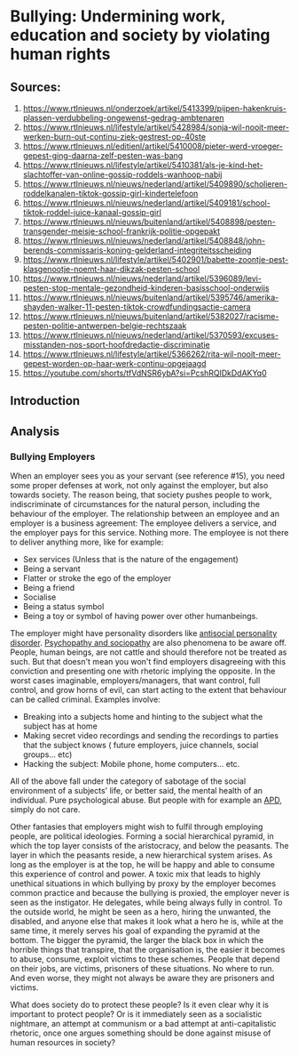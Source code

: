 # Bullying: Undermining work, education and society by violating human rights

## Sources:

1. https://www.rtlnieuws.nl/onderzoek/artikel/5413399/pijpen-hakenkruis-plassen-verdubbeling-ongewenst-gedrag-ambtenaren
2. https://www.rtlnieuws.nl/lifestyle/artikel/5428984/sonja-wil-nooit-meer-werken-burn-out-continu-ziek-gestrest-op-40ste
3. https://www.rtlnieuws.nl/editienl/artikel/5410008/pieter-werd-vroeger-gepest-ging-daarna-zelf-pesten-was-bang
4. https://www.rtlnieuws.nl/lifestyle/artikel/5410381/als-je-kind-het-slachtoffer-van-online-gossip-roddels-wanhoop-nabij
5. https://www.rtlnieuws.nl/nieuws/nederland/artikel/5409890/scholieren-roddelkanalen-tiktok-gossip-girl-kindertelefoon
6. https://www.rtlnieuws.nl/nieuws/nederland/artikel/5409181/school-tiktok-roddel-juice-kanaal-gossip-girl
7. https://www.rtlnieuws.nl/nieuws/buitenland/artikel/5408898/pesten-transgender-meisje-school-frankrijk-politie-opgepakt
8. https://www.rtlnieuws.nl/nieuws/nederland/artikel/5408848/john-berends-commissaris-koning-gelderland-integriteitsscheiding
9. https://www.rtlnieuws.nl/lifestyle/artikel/5402901/babette-zoontje-pest-klasgenootje-noemt-haar-dikzak-pesten-school
10. https://www.rtlnieuws.nl/nieuws/nederland/artikel/5396089/levi-pesten-stop-mentale-gezondheid-kinderen-basisschool-onderwijs
11. https://www.rtlnieuws.nl/nieuws/buitenland/artikel/5395746/amerika-shayden-walker-11-pesten-tiktok-crowdfundingsactie-camera
12. https://www.rtlnieuws.nl/nieuws/buitenland/artikel/5382027/racisme-pesten-politie-antwerpen-belgie-rechtszaak
13. https://www.rtlnieuws.nl/nieuws/nederland/artikel/5370593/excuses-misstanden-nos-sport-hoofdredactie-discriminatie
14. https://www.rtlnieuws.nl/lifestyle/artikel/5366262/rita-wil-nooit-meer-gepest-worden-op-haar-werk-continu-opgejaagd
15. https://youtube.com/shorts/tfVdNSR6ybA?si=PcshRQlDkDdAKYq0
 
## Introduction

## Analysis



### Bullying Employers

When an employer sees you as your servant (see reference #15), you need some
proper defenses at work, not only against the employer, but also towards
society. The reason being, that society pushes people to work, indiscriminate of
circumstances for the natural person, including the behaviour of the employer.
The relationship between an employee and an employer is a business agreement:
The employee delivers a service, and the employer pays for this service. Nothing
more. The employee is not there to deliver anything more, like for example:

* Sex services (Unless that is the nature of the engagement)
* Being a servant
* Flatter or stroke the ego of the employer
* Being a friend
* Socialise
* Being a status symbol
* Being a toy or symbol of having power over other humanbeings.

The employer might have personality disorders like [antisocial personality disorder](https://en.wikipedia.org/wiki/Antisocial_personality_disorder).
[Psychopathy and sociopathy](https://www.verywellhealth.com/sociopath-vs-psychopath-characteristics-and-differences-5193369)
are also phenomena to be aware off.
People, human beings, are not cattle and should therefore not be treated as
such. But that doesn't mean you won't find employers disagreeing with this
conviction and presenting one with rhetoric implying the opposite.
In the worst cases imaginable, employers/managers, that want control, full
control, and grow horns of evil, can start acting to the extent that behaviour
can be called criminal. Examples involve:

* Breaking into a subjects home and hinting to the subject what the subject has
  at home
* Making secret video recordings and sending the recordings to parties that the
  subject knows ( future employers, juice channels, social groups... etc)
* Hacking the subject: Mobile phone, home computers... etc.

All of the above fall under the category of sabotage of the social environment
of a subjects' life, or better said, the mental health of an individual. Pure
psychological abuse. But people with for example an [APD](https://en.wikipedia.org/wiki/Antisocial_personality_disorder),
simply do not care.

Other fantasies that employers might wish to fulfil through employing people,
are political ideologies. Forming a social hierarchical pyramid, in which the
top layer consists of the aristocracy, and below the peasants. The layer in
which the peasants reside, a new hierarchical system arises. As long as the
employer is at the top, he will be happy and able to consume this experience of
control and power. A toxic mix that leads to highly unethical situations in
which bullying by proxy by the employer becomes common practice and because the
bullying is proxied, the employer never is seen as the instigator. He delegates,
while being always fully in control. To the outside world, he might be seen as
a hero, hiring the unwanted, the disabled, and anyone else that makes it look
what a hero he is, while at the same time, it merely serves his goal of expanding
the pyramid at the bottom. The bigger the pyramid, the larger the black box in
which the horrible things that transpire, that the organisation is, the easier
it becomes to abuse, consume, exploit victims to these schemes. People that
depend on their jobs, are victims, prisoners of these situations. No where to
run. And even worse, they might not always be aware they are prisoners and
victims.

What does society do to protect these people? Is it even clear why it is
important to protect people? Or is it immediately seen as a socialistic
nightmare, an attempt at communism or a bad attempt at anti-capitalistic
rhetoric, once one argues something should be done against misuse of human
resources in society?
